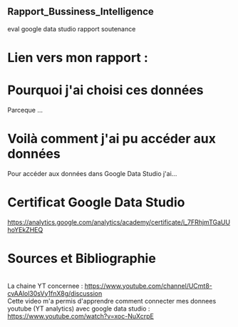 ## Rapport_Bussiness_Intelligence

eval google data studio rapport soutenance

# Lien vers mon rapport :

# Pourquoi j'ai choisi ces données
Parceque ...

# Voilà comment j'ai pu accéder aux données
Pour accéder aux données dans Google Data Studio j'ai...

# Certificat Google Data Studio
https://analytics.google.com/analytics/academy/certificate/i_7FRhjmTGaUUhoYEkZHEQ

# Sources et Bibliographie
<br/>La chaine YT concernee : https://www.youtube.com/channel/UCmt8-cvAAlol30sVy1fnX8g/discussion
<br/> Cette video m'a permis d'apprendre comment connecter mes donnees youtube (YT analytics) avec google data studio : https://www.youtube.com/watch?v=xoc-NuXcrpE

